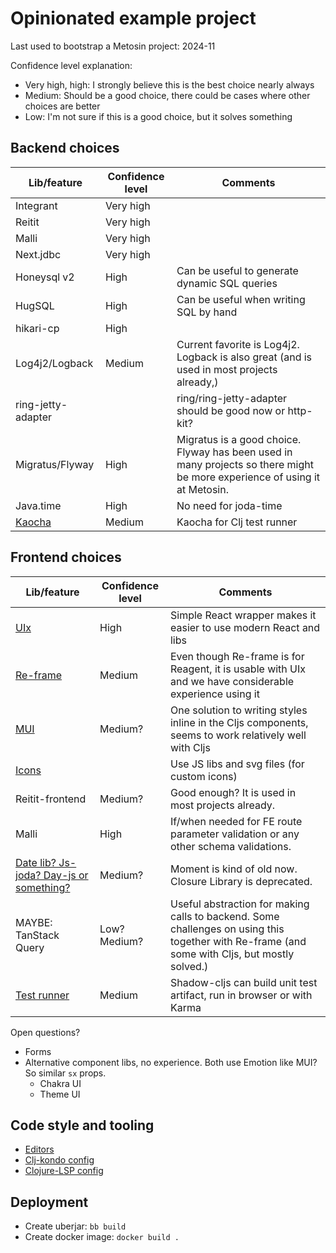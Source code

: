 # Opinionated example project

Last used to bootstrap a Metosin project: 2024-11

Confidence level explanation:
- Very high, high: I strongly believe this is the best choice nearly always
- Medium: Should be a good choice, there could be cases where other choices are better
- Low: I'm not sure if this is a good choice, but it solves something

## Backend choices

| Lib/feature | Confidence level | Comments |
|---|---|---|
| Integrant | Very high | |
| Reitit | Very high | |
| Malli | Very high | |
| Next.jdbc | Very high | |
| Honeysql v2 | High | Can be useful to generate dynamic SQL queries |
| HugSQL | High | Can be useful when writing SQL by hand |
| hikari-cp | High | |
| Log4j2/Logback | Medium | Current favorite is Log4j2. Logback is also great (and is used in most projects already,) |
| ring-jetty-adapter | | ring/ring-jetty-adapter should be good now or http-kit? |
| Migratus/Flyway | High | Migratus is a good choice. Flyway has been used in many projects so there might be more experience of using it at Metosin. |
| Java.time | High | No need for joda-time |
| [Kaocha](./docs/test.md) | Medium | Kaocha for Clj test runner |

## Frontend choices

| Lib/feature | Confidence level | Comments |
|---|---|---|
| [UIx](./docs/uix.md) | High | Simple React wrapper makes it easier to use modern React and libs |
| [Re-frame](./docs/re-frame.md) | Medium | Even though Re-frame is for Reagent, it is usable with UIx and we have considerable experience using it |
| [MUI](./docs/mui.md) | Medium? | One solution to writing styles inline in the Cljs components, seems to work relatively well with Cljs |
| [Icons](./docs/icons.md) | | Use JS libs and svg files (for custom icons) |
| Reitit-frontend | Medium? | Good enough? It is used in most projects already. |
| Malli | High | If/when needed for FE route parameter validation or any other schema validations. |
| [Date lib? Js-joda? Day-js or something?](./docs/js-dates.md) | Medium? | Moment is kind of old now. Closure Library is deprecated. |
| MAYBE: TanStack Query | Low? Medium? | Useful abstraction for making calls to backend. Some challenges on using this together with Re-frame (and some with Cljs, but mostly solved.) |
| [Test runner](./docs/test.md) | Medium | Shadow-cljs can build unit test artifact, run in browser or with Karma |

Open questions?
- Forms
- Alternative component libs, no experience. Both use Emotion like MUI? So similar `sx` props.
    - Chakra UI
    - Theme UI

## Code style and tooling

- [Editors](./docs/editors.md)
- [Clj-kondo config](./.clj-kondo/config.edn)
- [Clojure-LSP config](./.lsp/config.edn)

## Deployment

- Create uberjar: `bb build`
- Create docker image: `docker build .`
